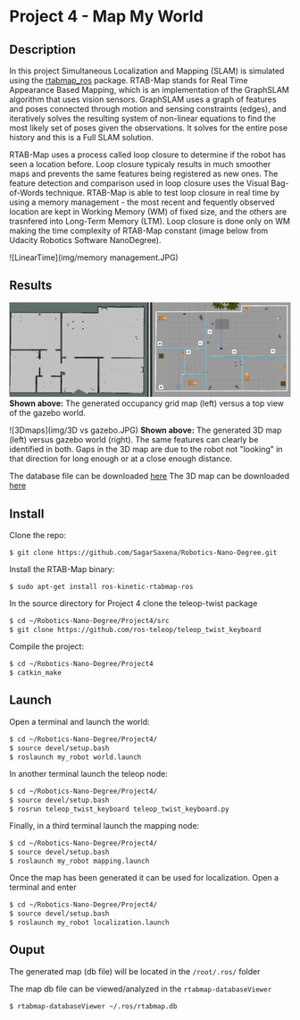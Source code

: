# Project 4 - Map My World

## Description

In this project Simultaneous Localization and Mapping (SLAM) is simulated using the [rtabmap_ros](http://wiki.ros.org/rtabmap_ros) package. RTAB-Map stands for Real Time Appearance Based Mapping, which is an implementation of the GraphSLAM algorithm that uses vision sensors. GraphSLAM uses a graph of features and poses connected through motion and sensing constraints (edges), and iteratively solves the resulting system of non-linear equations to find the most likely set of poses given the observations. It solves for the entire pose history and this is a Full SLAM solution. 

RTAB-Map uses a process called loop closure to determine if the robot has seen a location before. Loop closure typicaly results in much smoother maps and prevents the same features being registered as new ones. The feature detection and comparison used in loop closure uses the Visual Bag-of-Words technique. RTAB-Map is able to test loop closure in real time by using a memory management - the most recent and fequently observed location are kept in Working Memory (WM) of fixed size, and the others are trasnfered into Long-Term Memory (LTM). Loop closure is done only on WM making the time complexity of RTAB-Map constant (image below from Udacity Robotics Software NanoDegree).

 ![LinearTime](img/memory management.JPG)

## Results

![Occupancygridmap](img/maps.JPG)
**Shown above:** The generated occupancy grid map (left) versus a top view of the gazebo world.

![3Dmaps](img/3D vs gazebo.JPG)
**Shown above:** The generated 3D map (left) versus gazebo world (right). The same features can clearly be identified in both. Gaps in the 3D map are due to the robot not "looking" in that direction for long enough or at a close enough distance.

The database file can be downloaded [here](https://drive.google.com/file/d/1cTToWuMNFxYuCTSdDx6bDi9gL-te_gg-/view?usp=sharing)
The 3D map can be downloaded [here](https://drive.google.com/file/d/1iN_hZ49gvgl-BnHN_J86Vwvpu4mpAnir/view?usp=sharing)

## Install

Clone the repo:
```
$ git clone https://github.com/SagarSaxena/Robotics-Nano-Degree.git
```

Install the RTAB-Map binary:
```
$ sudo apt-get install ros-kinetic-rtabmap-ros
```

In the source directory for Project 4 clone the teleop-twist package
```
$ cd ~/Robotics-Nano-Degree/Project4/src
$ git clone https://github.com/ros-teleop/teleop_twist_keyboard
```

Compile the project:
```
$ cd ~/Robotics-Nano-Degree/Project4
$ catkin_make
```


## Launch

Open a terminal and launch the world:
```
$ cd ~/Robotics-Nano-Degree/Project4/
$ source devel/setup.bash
$ roslaunch my_robot world.launch
```

In another terminal launch the teleop node:
```
$ cd ~/Robotics-Nano-Degree/Project4/
$ source devel/setup.bash
$ rosrun teleop_twist_keyboard teleop_twist_keyboard.py
```

Finally, in a third terminal launch the mapping node:
```
$ cd ~/Robotics-Nano-Degree/Project4/
$ source devel/setup.bash
$ roslaunch my_robot mapping.launch
```

Once the map has been generated it can be used for localization. Open a terminal and enter
```
$ cd ~/Robotics-Nano-Degree/Project4/
$ source devel/setup.bash
$ roslaunch my_robot localization.launch
```

## Ouput

The generated map (db file) will be located in the `/root/.ros/` folder

The map db file can be viewed/analyzed in the `rtabmap-databaseViewer`
```
$ rtabmap-databaseViewer ~/.ros/rtabmap.db
```
